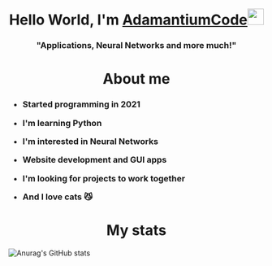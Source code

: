 <h1 align="center">Hello World, I'm <a href="https://github.com/AdamantiumCode">AdamantiumCode</a><img src="https://github.com/blackcater/blackcater/raw/main/images/Hi.gif" height="32"/></h1>

<h3 align="center">"Applications, Neural Networks and more much!"</h3>

<h1 align="center">About me</h1>

<h3>

- Started programming in 2021
  
- I'm learning Python

- I'm interested in Neural Networks

- Website development and GUI apps

- I'm looking for projects to work together

- And I love cats :smirk_cat:
  
</h3>

<h1 align="center">My stats</h1>

![Anurag's GitHub stats](https://github-readme-stats.vercel.app/api?username=AdamantiumCode&show_icons=true&theme=radical)
